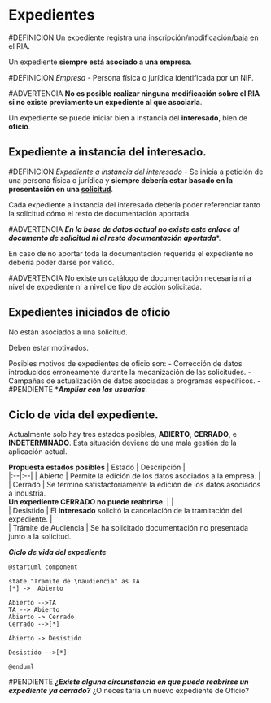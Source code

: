 # Expedientes

#DEFINICION Un expediente registra una inscripción/modificación/baja en el RIA.

Un expediente **siempre está asociado a una empresa**.

#DEFINICION *Empresa -* Persona física o jurídica identificada por un NIF.

#ADVERTENCIA **No es posible realizar ninguna modificación sobre el RIA si no existe previamente un expediente al que asociarla**.


Un expediente se puede iniciar bien a instancia del **interesado**, bien de **oficio**.


## Expediente a instancia del interesado.

#DEFINICION *Expediente a instancia del interesado -* Se inicia a petición de una persona física o jurídica y **siempre debería estar basado en la presentación en una [solicitud](../Solicitudes)**.

Cada expediente a instancia del interesado debería poder referenciar tanto la solicitud cómo el resto de documentación aportada.

#ADVERTENCIA ***En la base de datos actual no existe este enlace al documento de solicitud ni al resto documentación aportada****.

En caso de no aportar toda la documentación requerida el expediente no debería poder darse por válido. 

#ADVERTENCIA No existe un catálogo de documentación necesaria ni a nivel de expediente ni a nivel de tipo de acción solicitada.



## Expedientes iniciados de oficio
No están asociados a una solicitud.

Deben estar motivados.

Posibles motivos de expedientes de oficio son:
	- Corrección de datos introducidos erroneamente durante la mecanización de las solicitudes.
	- Campañas de actualización de datos asociadas a programas específicos.
	- #PENDIENTE ****Ampliar con las usuarias***.




## Ciclo de vida del expediente.
Actualmente solo hay tres estados posibles, **ABIERTO**, **CERRADO**, e **INDETERMINADO**.
Esta situación deviene de una mala gestión de la aplicación actual.

**Propuesta estados posibles**
| Estado               | Descripción  |   
|:--|:--|
| Abierto              | Permite la edición de los datos asociados a la empresa. |
| Cerrado              | Se terminó satisfactoriamente la edición de los datos asociados a industria.<br> **Un expediente CERRADO no puede reabrirse**. |                       |                                                                                                                                    
| Desistido            | El **interesado** solicitó la cancelación de la tramitación del expediente. |                                                                                                                                                                                                     
| Trámite de Audiencia | Se ha solicitado documentación no presentada junto a la solicitud.                                                             


***Ciclo de vida del expediente***
```plantuml
@startuml component

state "Tramite de \naudiencia" as TA
[*] ->  Abierto

Abierto -->TA
TA --> Abierto
Abierto -> Cerrado
Cerrado -->[*]

Abierto -> Desistido

Desistido -->[*]

@enduml
```


#PENDIENTE ***¿Existe alguna circunstancia en que pueda reabrirse un expediente ya cerrado?*** ¿O necesitaría un nuevo expediente de Oficio?



